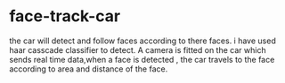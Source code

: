 # face-track-car

the car will detect and follow faces according to there faces. i have used haar casscade classifier to detect. A camera is fitted on the car which sends real time data,when a face is detected , the car travels to the face according to area and distance of the face. 
